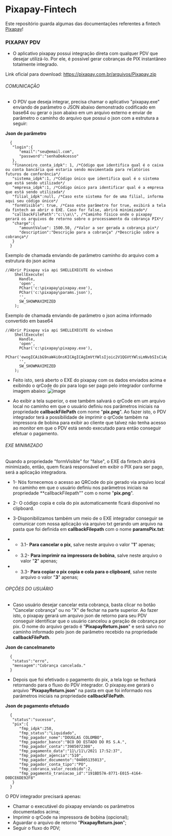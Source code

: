 # Pixapay-Fintech
Este repositório guarda algumas das documentações referentes a fintech [Pixapay](https://pixapay.com.br)!


### PIXAPAY PDV
- O aplicativo pixapay possui integração direta com qualquer PDV que desejar utilizá-lo. Por ele, é possível gerar cobranças de PIX instantâneo totalmente integrado.

Link oficial para download: https://pixapay.com.br/arquivos/Pixapay.zip

###### COMUNICAÇÃO
- O PDV que deseja integrar, precisa chamar o aplicativo "pixapay.exe" enviando de parâmetro o JSON abaixo demonstrado codificado em base64 ou gerar o json abaixo em um arquivo externo e enviar de parâmetro o caminho do arquivo que possui o json com a estrutura a seguir:

**Json de parâmetro**
```
  {
   "login":{
      "email":"seu@email.com",
      "password":"senhaDeAcesso"
   },
   "financeiro_conta_idpk": 1, /*Código que identifica qual é o caixa ou conta bancária que estaria sendo movimentada para relatórios futuros de conferência*/
   "sistema_idpk":1, /*Código único que identifica qual é o sistema que está sendo utilizado*/
   "empresa_idpk":1, /*Código único para identificar qual é a empresa que está sendo utilizada*/
   "filial_idpk":null, /*Caso este sistema for de uma filial, informa aqui seu código único*/
   "formVisible": true, /*Caso este parâmetro for true, exibirá a tela da fintech ao abrir o EXE. Caso for false, abrirá minimizado*/
   "callbackFilePath":"c:\\a\\", /*Caminho físico onde o pixapay gerará os arquivos de retorno sobre o processamento da cobrança PIX*/
   "charge":{
      "amountValue": 1500.50, /*Valor a ser gerada a cobrança pix*/
      "description":"Descrição para a cobrança" /*Descrição sobre a cobrança*/
   }
  }  
``` 

Exemplo de chamada enviando de parâmetro caminho do arquivo com a estrutura do json acima

``` 
//Abrir Pixapay via api SHELLEXECUTE do windows
    ShellExecute(
      Handle,
      'open',
      PChar('c:\pixapay\pixapay.exe'),
      PChar('c:\pixapay\params.json'),
      '',
      SW_SHOWMAXIMIZED
    );
``` 

Exemplo de chamada enviando de parâmetro o json acima informado convertido em base64

``` 
//Abrir Pixapay via api SHELLEXECUTE do windows
    ShellExecute(
      Handle,
      'open',
      PChar('c:\pixapay\pixapay.exe'),         
      PChar('ewogICAibG9naW4iOnsKICAgICAgImVtYWlsIjoic2V1QGVtYWlsLmNvbSIsCiAgICAgICJwYXNzd29yZCI6InNlbmhhRGVBY2Vzc28iCiAgIH0sCiAgICJmaW5hbmNlaXJvX2NvbnRhX2lkcGsiOiAxLAogICAic2lzdGVtYV9pZHBrIjoxLCAKICAgImVtcHJlc2FfaWRwayI6MSwKICAgImZpbGlhbF9pZHBrIjpudWxsLCAKICAgImNhbGxiYWNrRmlsZVBhdGgiOiJjOlxcYVxcIiwKICAgImNoYXJnZSI6ewogICAgICAiYW1vdW50VmFsdWUiOiAxNTAwLjUwLAogICAgICAiZGVzY3JpcHRpb24iOiJEZXNjcmnDp8OjbyBwYXJhIGEgY29icmFuw6dhIgogICB9CiAgfSA='),
      '',
      SW_SHOWMAXIMIZED
    );
``` 


- Feito isto, será aberto o EXE do pixapay com os dados enviados acima e exibindo o qrCode do pix para logo ser pago pelo integrador conforme imagem abaixo:
![image](https://user-images.githubusercontent.com/17827174/141384106-5bf2a65d-87f7-40cc-9db3-8bd57f625d15.png)

- Ao exibir a tela superior, o exe também salvará o qrCode em um arquivo local no caminho em que o usuário definiu nos parâmetros iniciais na propriedade **callbackFilePath** com nome "**pix.png**". Ao fazer isto, o PDV integrador terá a possibilidade de imprimir o qrCode também na impressora de bobina para exibir ao cliente que talvez não tenha acesso ao monitor em que o PDV está sendo executado para então conseguir efetuar o pagamento.

###### EXE MINIMIZADO
Quando a propriedade "formVisible" for "false", o EXE da fintech abrirá minimizado, então, quem ficará responsável em exibir o PIX para ser pago, será a aplicação integradora.
- 1- Nós fornecemos o acesso ao QRCode do pix gerado via arquivo local no caminho em que o usuário definiu nos parâmetros iniciais na propriedade **callbackFilepath"" com o nome "**pix.png**".
- 2- O código copia e cola do pix automaticamente ficará disponível no clipboard.

- 3-Disponibilizamos também um meio de o EXE integrador conseguir se comunicar com nossa aplicação via arquivo txt gerando um arquivo na pasta que foi definida em **callbackFilepath** com o nome **paramsPix.txt**:
- - 3.1- **Para cancelar o pix**, salve neste arquivo o valor "**1**" apenas;
- - 3.2- **Para imprimir na impressora de bobina**, salve neste arquivo o valor "**2**" apenas;
- - 3.3- **Para copiar o pix copia e cola para o clipboard**, salve neste arquivo o valor "**3**" apenas;


###### OPÇÕES DO USUÁRIO

- Caso usuário desejar cancelar esta cobrança, basta clicar no botão "Cancelar cobrança" ou no "X" de fechar na parte superior. Ao fazer isto, o pixapay gerará um arquivo json de retorno para seu PDV conseguir identificar que o usuário cancelou a geração de cobrança por pix. O nome do arquivo gerado é "**PixapayReturn.json**" e será salvo no caminho informado pelo json de parâmetro recebido na propriedade **callbackFilePath**.

**Json de cancelmaneto**
```
  {
   "status":"erro",
   "mensagem":"Cobrança cancelada."
  }
```

- Depois que foi efetivado o pagamento do pix, a tela logo se fechará retornando para o fluxo do PDV integrador. O pixapay.exe gerará o arquivo "**PixapayReturn.json**" na pasta em que foi informado nos parâmetros iniciais na propriedade **callbackFilePath**.

**Json de pagamento efetuado**
```
  {
   "status":"sucesso",
   "pix":{
      "fmp_idpk":258,
      "fmp_status":"Liquidado",
      "fmp_pagador_nome":"DOUGLAS COLOMBO",
      "fmp_pagador_banco":"BCO DO ESTADO DO RS S.A.",
      "fmp_pagador_conta":"3985072308",
      "fmp_pagamento_data":"11\/11\/2021 17:52:37",
      "fmp_pagador_agencia":"510",
      "fmp_pagador_documento":"04005135013",
      "fmp_pagador_conta_tipo":"PO",
      "fmp_cobranca_valor_recebido":2,
      "fmp_pagamento_transacao_id":"191BD57A-8771-E015-4164-D0DCE6DE92F8"
   }
  }
```

O PDV integrador precisará apenas:
- Chamar o executável do pixapay enviando os parâmetros documentados acima;
- Imprimir o qrCode na impressora de bobina (opcional);
- Aguardar o arquivo de retorno "**PixapayReturn.json**";
- Seguir o fluxo do PDV;
